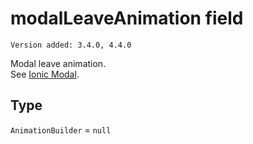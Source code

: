 # modalLeaveAnimation field

`Version added: 3.4.0, 4.4.0`

Modal leave animation.  
See [Ionic Modal](https://ionicframework.com/docs/api/modal).

## Type

`AnimationBuilder` = `null`

